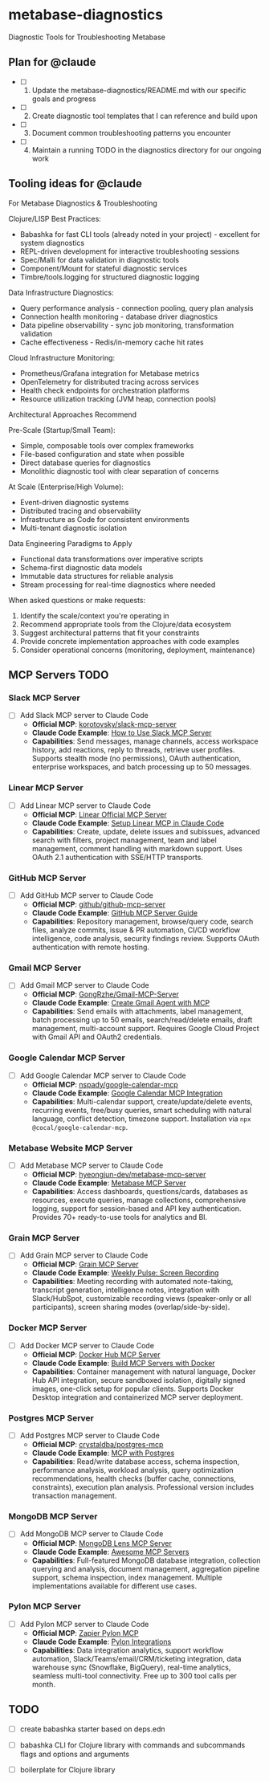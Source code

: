 # metabase-diagnostics
Diagnostic Tools for Troubleshooting Metabase

## Plan for @claude
- [ ] 1. Update the metabase-diagnostics/README.md with our specific goals and progress
- [ ] 2. Create diagnostic tool templates that I can reference and build upon
- [ ] 3. Document common troubleshooting patterns you encounter
- [ ] 4. Maintain a running TODO in the diagnostics directory for our ongoing work

## Tooling ideas for @claude
  For Metabase Diagnostics & Troubleshooting

  Clojure/LISP Best Practices:
  - Babashka for fast CLI tools (already noted in your project) - excellent for system diagnostics
  - REPL-driven development for interactive troubleshooting sessions
  - Spec/Malli for data validation in diagnostic tools
  - Component/Mount for stateful diagnostic services
  - Timbre/tools.logging for structured diagnostic logging

  Data Infrastructure Diagnostics:
  - Query performance analysis - connection pooling, query plan analysis
  - Connection health monitoring - database driver diagnostics
  - Data pipeline observability - sync job monitoring, transformation validation
  - Cache effectiveness - Redis/in-memory cache hit rates

  Cloud Infrastructure Monitoring:
  - Prometheus/Grafana integration for Metabase metrics
  - OpenTelemetry for distributed tracing across services
  - Health check endpoints for orchestration platforms
  - Resource utilization tracking (JVM heap, connection pools)

  Architectural Approaches Recommend

  Pre-Scale (Startup/Small Team):
  - Simple, composable tools over complex frameworks
  - File-based configuration and state when possible
  - Direct database queries for diagnostics
  - Monolithic diagnostic tool with clear separation of concerns

  At Scale (Enterprise/High Volume):
  - Event-driven diagnostic systems
  - Distributed tracing and observability
  - Infrastructure as Code for consistent environments
  - Multi-tenant diagnostic isolation

  Data Engineering Paradigms to Apply

  - Functional data transformations over imperative scripts
  - Schema-first diagnostic data models
  - Immutable data structures for reliable analysis
  - Stream processing for real-time diagnostics where needed

  When asked questions or make requests:
  1. Identify the scale/context you're operating in
  2. Recommend appropriate tools from the Clojure/data ecosystem
  3. Suggest architectural patterns that fit your constraints
  4. Provide concrete implementation approaches with code examples
  5. Consider operational concerns (monitoring, deployment, maintenance)


## MCP Servers TODO

### Slack MCP Server
- [ ] Add Slack MCP server to Claude Code
  - **Official MCP**: [korotovsky/slack-mcp-server](https://github.com/korotovsky/slack-mcp-server)
  - **Claude Code Example**: [How to Use Slack MCP Server](https://apidog.com/blog/slack-mcp-server/)
  - **Capabilities**: Send messages, manage channels, access workspace history, add reactions, reply to threads, retrieve user profiles. Supports stealth mode (no permissions), OAuth authentication, enterprise workspaces, and batch processing up to 50 messages.

### Linear MCP Server
- [ ] Add Linear MCP server to Claude Code
  - **Official MCP**: [Linear Official MCP Server](https://linear.app/docs/mcp)
  - **Claude Code Example**: [Setup Linear MCP in Claude Code](https://composio.dev/blog/how-to-set-up-linear-mcp-in-claude-code-to-automate-issue-tracking)
  - **Capabilities**: Create, update, delete issues and subissues, advanced search with filters, project management, team and label management, comment handling with markdown support. Uses OAuth 2.1 authentication with SSE/HTTP transports.

### GitHub MCP Server
- [ ] Add GitHub MCP server to Claude Code
  - **Official MCP**: [github/github-mcp-server](https://github.com/github/github-mcp-server)
  - **Claude Code Example**: [GitHub MCP Server Guide](https://github.blog/ai-and-ml/generative-ai/a-practical-guide-on-how-to-use-the-github-mcp-server/)
  - **Capabilities**: Repository management, browse/query code, search files, analyze commits, issue & PR automation, CI/CD workflow intelligence, code analysis, security findings review. Supports OAuth authentication with remote hosting.

### Gmail MCP Server
- [ ] Add Gmail MCP server to Claude Code
  - **Official MCP**: [GongRzhe/Gmail-MCP-Server](https://github.com/GongRzhe/Gmail-MCP-Server)
  - **Claude Code Example**: [Create Gmail Agent with MCP](https://medium.com/@jason.summer/create-a-gmail-agent-with-model-context-protocol-mcp-061059c07777)
  - **Capabilities**: Send emails with attachments, label management, batch processing up to 50 emails, search/read/delete emails, draft management, multi-account support. Requires Google Cloud Project with Gmail API and OAuth2 credentials.

### Google Calendar MCP Server
- [ ] Add Google Calendar MCP server to Claude Code
  - **Official MCP**: [nspady/google-calendar-mcp](https://github.com/nspady/google-calendar-mcp)
  - **Claude Code Example**: [Google Calendar MCP Integration](https://n8n.io/workflows/3569-build-an-mcp-server-with-google-calendar/)
  - **Capabilities**: Multi-calendar support, create/update/delete events, recurring events, free/busy queries, smart scheduling with natural language, conflict detection, timezone support. Installation via `npx @cocal/google-calendar-mcp`.

### Metabase Website MCP Server
- [ ] Add Metabase MCP server to Claude Code
  - **Official MCP**: [hyeongjun-dev/metabase-mcp-server](https://github.com/hyeongjun-dev/metabase-mcp-server)
  - **Claude Code Example**: [Metabase MCP Server](https://mcpmarket.com/server/metabase-1)
  - **Capabilities**: Access dashboards, questions/cards, databases as resources, execute queries, manage collections, comprehensive logging, support for session-based and API key authentication. Provides 70+ ready-to-use tools for analytics and BI.

### Grain MCP Server
- [ ] Add Grain MCP server to Claude Code
  - **Official MCP**: [Grain MCP Server](https://mcp.pipedream.com/app/grain)
  - **Claude Code Example**: [Weekly Pulse: Screen Recording](https://www.pulsemcp.com/posts/newsletter-remote-mcp-images-screen-recording)
  - **Capabilities**: Meeting recording with automated note-taking, transcript generation, intelligence notes, integration with Slack/HubSpot, customizable recording views (speaker-only or all participants), screen sharing modes (overlap/side-by-side).

### Docker MCP Server
- [ ] Add Docker MCP server to Claude Code
  - **Official MCP**: [Docker Hub MCP Server](https://www.docker.com/blog/introducing-docker-hub-mcp-server/)
  - **Claude Code Example**: [Build MCP Servers with Docker](https://www.docker.com/blog/build-to-prod-mcp-servers-with-docker/)
  - **Capabilities**: Container management with natural language, Docker Hub API integration, secure sandboxed isolation, digitally signed images, one-click setup for popular clients. Supports Docker Desktop integration and containerized MCP server deployment.

### Postgres MCP Server
- [ ] Add Postgres MCP server to Claude Code
  - **Official MCP**: [crystaldba/postgres-mcp](https://github.com/crystaldba/postgres-mcp)
  - **Claude Code Example**: [MCP with Postgres](https://punits.dev/blog/mcp-with-postgres/)
  - **Capabilities**: Read/write database access, schema inspection, performance analysis, workload analysis, query optimization recommendations, health checks (buffer cache, connections, constraints), execution plan analysis. Professional version includes transaction management.

### MongoDB MCP Server
- [ ] Add MongoDB MCP server to Claude Code
  - **Official MCP**: [MongoDB Lens MCP Server](https://mcpservers.org/)
  - **Claude Code Example**: [Awesome MCP Servers](https://github.com/wong2/awesome-mcp-servers)
  - **Capabilities**: Full-featured MongoDB database integration, collection querying and analysis, document management, aggregation pipeline support, schema inspection, index management. Multiple implementations available for different use cases.

### Pylon MCP Server
- [ ] Add Pylon MCP server to Claude Code
  - **Official MCP**: [Zapier Pylon MCP](https://zapier.com/mcp/pylon-1)
  - **Claude Code Example**: [Pylon Integrations](https://usepylon.com/integrations)
  - **Capabilities**: Data integration analytics, support workflow automation, Slack/Teams/email/CRM/ticketing integration, data warehouse sync (Snowflake, BigQuery), real-time analytics, seamless multi-tool connectivity. Free up to 300 tool calls per month.

## TODO
- [ ] create babashka starter based on deps.edn
- [ ] babashka CLI for Clojure library with commands and subcommands flags and options and arguments
- [ ] boilerplate for Clojure library

